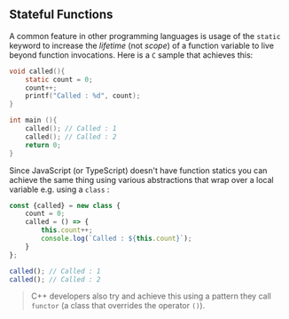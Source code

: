 ## Stateful Functions
A common feature in other programming languages is usage of the `static` keyword to increase the *lifetime* (not *scope*) of a function variable to live beyond function invocations. Here is a `C` sample that achieves this:

```c
void called(){
    static count = 0;
    count++;
    printf("Called : %d", count);
}

int main (){
    called(); // Called : 1
    called(); // Called : 2
    return 0;
}
```

Since JavaScript (or TypeScript) doesn't have function statics you can achieve the same thing using various abstractions that wrap over a local variable e.g. using a `class` :

```ts
const {called} = new class {
    count = 0;
    called = () => {
        this.count++;
        console.log(`Called : ${this.count}`);
    }
};

called(); // Called : 1
called(); // Called : 2
```

> C++ developers also try and achieve this using a pattern they call `functor` (a class that overrides the operator `()`).
